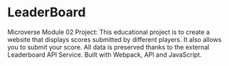 # LeaderBoard
Microverse Module 02 Project: This educational project is to create a website that displays scores submitted by different players. It also allows you to submit your score. All data is preserved thanks to the external Leaderboard API Service. Built with Webpack, API and JavaScript.
